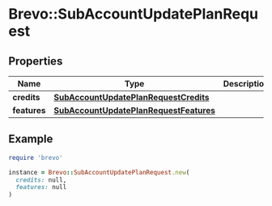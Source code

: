 # Brevo::SubAccountUpdatePlanRequest

## Properties

| Name | Type | Description | Notes |
| ---- | ---- | ----------- | ----- |
| **credits** | [**SubAccountUpdatePlanRequestCredits**](SubAccountUpdatePlanRequestCredits.md) |  | [optional] |
| **features** | [**SubAccountUpdatePlanRequestFeatures**](SubAccountUpdatePlanRequestFeatures.md) |  | [optional] |

## Example

```ruby
require 'brevo'

instance = Brevo::SubAccountUpdatePlanRequest.new(
  credits: null,
  features: null
)
```

